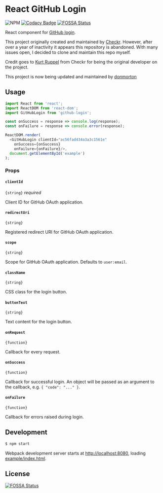 # React GitHub Login

![NPM](https://img.shields.io/npm/v/github-login.svg?style=flat)
[![Codacy Badge](https://api.codacy.com/project/badge/Grade/1cc6efd5d9174487b35296df925885ad)](https://app.codacy.com/app/donmorton/github-login?utm_source=github.com&utm_medium=referral&utm_content=donmorton/github-login&utm_campaign=Badge_Grade_Dashboard)
[![FOSSA Status](https://app.fossa.io/api/projects/git%2Bgithub.com%2Fdonmorton%2Fgithub-login.svg?type=shield)](https://app.fossa.io/projects/git%2Bgithub.com%2Fdonmorton%2Fgithub-login?ref=badge_shield)

React component for [GitHub login](https://developer.github.com/v3/oauth/).

This project originally created and maintained by [Checkr](https://www.npmjs.com/package/react-github-login). However, after over a year of inactivity it appears this repository is abandoned. With many issues open, I decided to clone and maintain this repo myself. 

Credit goes to [Kurt Ruppel](https://github.com/kruppel) from Checkr for being the original developer on the project. 

This project is now being updated and maintained by [donmorton](https://github.com/donmorton)

## Usage

```js
import React from 'react';
import ReactDOM from 'react-dom';
import GitHubLogin from 'github-login';

const onSuccess = response => console.log(response);
const onFailure = response => console.error(response);

ReactDOM.render(
  <GitHubLogin clientId="ac56fad434a3a3c1561e"
    onSuccess={onSuccess}
    onFailure={onFailure}/>,
  document.getElementById('example')
);
```

### Props

#### `clientId`

`{string}` _required_

Client ID for GitHub OAuth application.

#### `redirectUri`

`{string}`

Registered redirect URI for GitHub OAuth application.

#### `scope`

`{string}`

Scope for GitHub OAuth application. Defaults to `user:email`.

#### `className`

`{string}`

CSS class for the login button.

#### `buttonText`

`{string}`

Text content for the login button.

#### `onRequest`

`{function}`

Callback for every request.

#### `onSuccess`

`{function}`

Callback for successful login. An object will be passed as an argument to the callback, e.g. `{ "code": "..." }`.

#### `onFailure`

`{function}`

Callback for errors raised during login.


## Development

```sh
$ npm start
```

Webpack development server starts at [http://localhost:8080](http://localhost:8080), loading [example/index.html](github.com/checkr/react-facebook-login/tree/master/example/index.html).


## License
[![FOSSA Status](https://app.fossa.io/api/projects/git%2Bgithub.com%2Fdonmorton%2Fgithub-login.svg?type=large)](https://app.fossa.io/projects/git%2Bgithub.com%2Fdonmorton%2Fgithub-login?ref=badge_large)